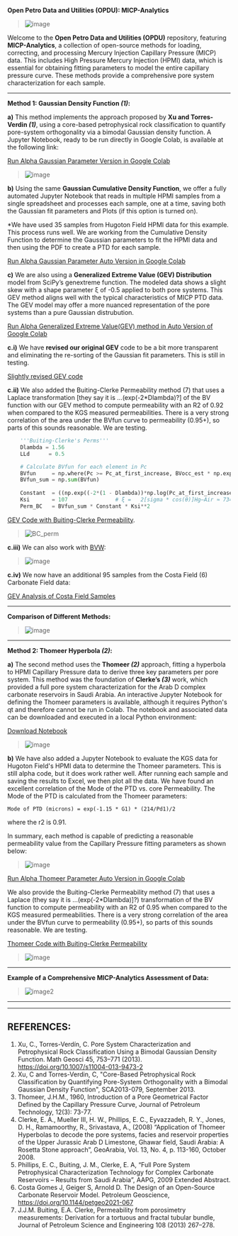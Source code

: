 **Open Petro Data and Utilities (OPDU): MICP-Analytics**

>![image](OPDU.png)

Welcome to the **Open Petro Data and Utilities (OPDU)** repository, featuring **MICP-Analytics**, a collection of open-source methods for loading, correcting, and processing Mercury Injection Capillary Pressure (MICP) data. This includes High Pressure Mercury Injection (HPMI) data, which is essential for obtaining fitting parameters to model the entire capillary pressure curve. These methods provide a comprehensive pore system characterization for each sample.


---
**Method 1: Gaussian Density Function *(1)*:**

**a)** This method implements the approach proposed by **Xu and Torres-Verdin *(1)***, using a core-based petrophysical rock classification to quantify pore-system orthogonality via a bimodal Gaussian density function. A Jupyter Notebook, ready to be run directly in Google Colab, is available at the following link:

[Run Alpha Gaussian Parameter Version in Google Colab](https://github.com/PDDA-OPDU/MICP-Analytics/blob/main/Gaussian_Clerke_Spreadsheet/Panel_Bvocc_ver6_GitHub_colab_GEV_CDF.ipynb)

>![image](Gaussian_CDF_PDF.png)

**b)** Using the same **Gaussian Cumulative Density Function**, we offer a fully automated Jupyter Notebook that reads in multiple HPMI samples from a single spreadsheet and processes each sample, one at a time, saving both the Gaussian fit parameters and Plots (if this option is turned on).

*We have used 35 samples from Hugoton Field HPMI data for this example. This process runs well. We are working from the Cumulative Density Function to determine the Gaussian parameters to fit the HPMI data and then using the PDF to create a PTD for each sample.

[Run Alpha Gaussian Parameter Auto Version in Google Colab](https://github.com/PDDA-OPDU/MICP-Analytics/blob/main/Gaussian_KGS_Data_CDF_PDF/CDF_PDF_Distributions_KGS_data.ipynb)


**c)** We are also using a **Generalized Extreme Value (GEV) Distribution** model from SciPy’s genextreme function. The modeled data shows a slight skew with a shape parameter ξ of -0.5 applied to both pore systems. This GEV method aligns well with the typical characteristics of MICP PTD data. The GEV model may offer a more nuanced representation of the pore systems than a pure Gaussian distrubution. 

[Run Alpha Generalized Extreme Value(GEV) method in Auto Version of Google Colab](https://github.com/PDDA-OPDU/MICP-Analytics/blob/main/Gaussian_GenExtremeValues_CDF_PDF/GenExtremeValue_CDF_PDF_distributions.ipynb)

**c.i)** We have **revised our original GEV** code to be a bit more transparent and eliminating the re-sorting of the Gaussian fit parameters. This is still in testing. 

[Slightly revised GEV code](https://github.com/PDDA-OPDU/MICP-Analytics/blob/main/Gaussian_GEV_CDF_PDF_nosort/GenExtremeValue_CDF_PDF_distributions_nosort.ipynb)

**c.ii)** We also added the Buiting-Clerke Permeability method (7) that uses a Laplace transformation [they say it is ...(exp(-2*Dlambda)?] of the BV function with our GEV method to compute permeability with an R2 of 0.92 when compared to the KGS measured permeabilities. There is a very strong correlation of the area under the BVfun curve to permeability (0.95+), so parts of this sounds reasonable. We are testing. 

```python
    '''Buiting-Clerke's Perms'''
    Dlambda = 1.56
    LLd      = 0.5

    # Calculate BVfun for each element in Pc
    BVfun     = np.where(Pc >= Pc_at_first_increase, BVocc_est * np.exp(-(2 * Dlambda) * np.log(Pc))   , 0.00)
    BVfun_sum = np.sum(BVfun)
    
    Constant  = ((np.exp((-2*(1 - Dlambda))*np.log(Pc_at_first_increase)))*(Dlambda/4))*LLd**2
    Ksi       = 107               # ξ =   2[sigma * cos(θ)]Hg–Air ≈ 734 dyn/cm = 107 psi μm)
    Perm_BC   = BVfun_sum * Constant * Ksi**2
```

[GEV Code with Buiting-Clerke Permeability](https://github.com/PDDA-OPDU/MICP-Analytics/blob/main/Gaussian_GEV_CDF_PDF_nosort_BuitingClerke_Perm/GenExtremeValue_CDF_PDF_distributions_nosort_BuitingClerke.ipynb).

>![BC_perm](https://github.com/PDDA-OPDU/MICP-Analytics/blob/main/Gaussian_GEV_CDF_PDF_nosort_BuitingClerke_Perm/Perm_BC.png)

**c.iii)** We can also work with [BVW](https://github.com/PDDA-OPDU/MICP-Analytics/blob/main/Gaussian_GEV_CDF_PDF_nosort_BVW/GenExtremeValue_CDF_PDF_distributions_nosort_BVW.ipynb):

>![image](BVW.png)

**c.iv)** We now have an additional 95 samples from the Costa Field (6) Carbonate Field data:

[GEV Analysis of Costa Field Samples](https://github.com/PDDA-OPDU/MICP-Analytics/blob/main/Gaussian_GEV_CDF_PDF_nosort_Costa/GenExtremeValue_CDF_PDF_distributions_nosort_Costa.ipynb)

---
**Comparison of Different Methods:**

>![image](Gaussian_GEV_CDF_PDF_Thomeer.png)


---
**Method 2: Thomeer Hyperbola *(2)*:**

**a)** The second method uses the **Thomeer *(2)*** approach, fitting a hyperbola to HPMI Capillary Pressure data to derive three key parameters per pore system. This method was the foundation of **Clerke’s *(3)*** work, which provided a full pore system characterization for the Arab D complex carbonate reservoirs in Saudi Arabia. An interactive Jupyter Notebook for defining the Thomeer parameters is available, although it requires Python's qt and therefore cannot be run in Colab. The notebook and associated data can be downloaded and executed in a local Python environment:

[Download Notebook](https://github.com/PDDA-OPDU/MICP-Analytics/blob/main/Thomeer_from_Clerke_spreadsheet/Thomeer_from_Pc_curve_fit_auto-use-picks-Auto-Put_on_GitHub_read_Edspreadsheet_ver2.ipynb)

>![image](Thomeer_Parameter_fitting.gif)

**b)** We have also added a Jupyter Notebook to evaluate the KGS data for Hugoton Field's HPMI data to determine the Thomeer parameters. This is still alpha code, but it does work rather well. After running each sample and saving the results to Excel, we then plot all the data. We have found an excellent correlation of the Mode of the PTD vs. core Permeability. The Mode of the PTD is calculated from the Thomeer parameters:

    Mode of PTD (microns) = exp(-1.15 * G1) * (214/Pd1)/2

where the r2 is 0.91.

In summary, each method is capable of predicting a reasonable permeability value from the Capillary Pressure fitting parameters as shown below:

>![image](Mode_Perm.png)

[Run Alpha Thomeer Parameter Auto Version in Google Colab](https://github.com/PDDA-OPDU/MICP-Analytics/blob/main/Thomeer_Param_from_KGS_Data/Panel_Bvocc_Thomeer_Parameters_optimization_read_KGS_ver3.ipynb)

We also provide the Buiting-Clerke Permeability method (7) that uses a Laplace (they say it is ...(exp(-2*Dlambda)]?) transformation of the BV function to compute permeability with an R2 of 0.95 when compared to the KGS measured permeabilities. There is a very strong correlation of the area under the BVfun curve to permeability (0.95+), so parts of this sounds reasonable. We are testing.  

[Thomeer Code with Buiting-Clerke Permeability](https://github.com/PDDA-OPDU/MICP-Analytics/blob/main/Thomeer_Parameters_KGS_BuitingClerke_Perm/Panel_Bvocc_Thomeer_Parameters_optimization_read_KGS_ver3_Buiting_ver2.ipynb)

>![image](https://github.com/PDDA-OPDU/MICP-Analytics/blob/main/Thomeer_Parameters_KGS_BuitingClerke_Perm/BC_Perm.png)

---
**Example of a Comprehensive MICP-Analytics Assessment of Data:**

>![image2](MICP.png)



---
---
## REFERENCES:
1.  Xu, C., Torres-Verdín, C. Pore System Characterization and Petrophysical Rock Classification Using a Bimodal Gaussian Density Function. Math Geosci 45, 753–771 (2013). https://doi.org/10.1007/s11004-013-9473-2
2.  Xu, C and Torres-Verdin, C, "Core-Based Petrophysical Rock Classification by Quantifying Pore-System Orthogonality with a Bimodal Gaussian Density Function", SCA2013-079, September 2013.
3.  Thomeer, J.H.M., 1960, Introduction of a Pore Geometrical Factor Defined by the Capillary Pressure Curve, Journal of Petroleum Technology, 12(3): 73-77.
4.  Clerke, E. A., Mueller III, H. W., Phillips, E. C., Eyvazzadeh, R. Y., Jones, D. H., Ramamoorthy, R., Srivastava, A., (2008) “Application of Thomeer Hyperbolas to decode the pore systems, facies and reservoir properties of the Upper Jurassic Arab D Limestone, Ghawar field, Saudi Arabia: A Rosetta Stone approach”, GeoArabia, Vol. 13, No. 4, p. 113-160, October 2008.
5.  Phillips, E. C., Buiting, J. M., Clerke, E. A, “Full Pore System Petrophysical Characterization Technology for Complex Carbonate Reservoirs – Results from Saudi Arabia”, AAPG, 2009 Extended Abstract.
6. Costa Gomes J, Geiger S, Arnold D. The Design of an Open-Source Carbonate Reservoir Model. Petroleum Geoscience, https://doi.org/10.1144/petgeo2021-067
7. J.J.M. Buiting, E.A. Clerke, Permeability from porosimetry measurements: Derivation
for a tortuous and fractal tubular bundle, Journal of Petroleum Science and Engineering 108 (2013) 267–278.
